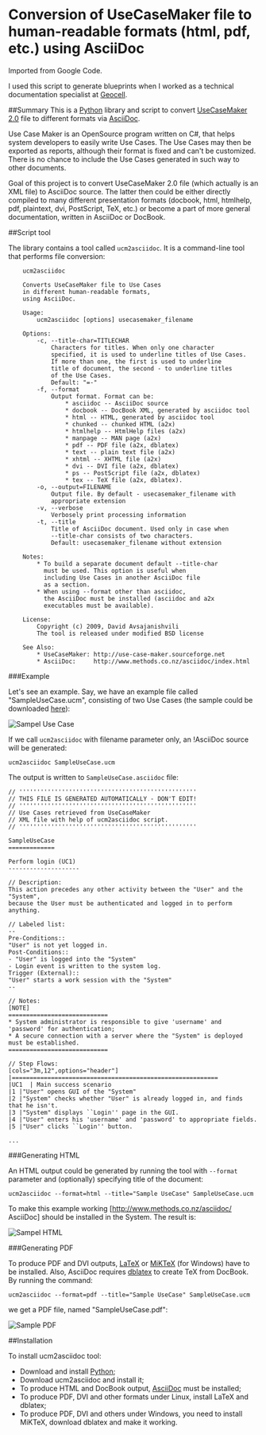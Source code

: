 # Conversion of UseCaseMaker file to human-readable formats (html, pdf, etc.) using AsciiDoc

Imported from Google Code.

I used this script to generate blueprints when I worked as a technical
documentation specialist at [Geocell](http://geocell.ge).

##Summary
This is a [Python](http://www.python.org) library and script to convert
[UseCaseMaker 2.0](http://use-case-maker.sourceforge.net/) file to different formats
via [AsciiDoc](http://asciidoc.org).

Use Case Maker is an OpenSource program written on C#, that helps
system developers to easily write Use Cases. The Use Cases may then
be exported as reports, although their format is fixed and can't be
customized. There is no chance to include the Use Cases generated
in such way to other documents.

Goal of this project is to convert UseCaseMaker 2.0 file (which actually
is an XML file) to AsciiDoc source. The latter then could be either
directly compiled to many different presentation formats (docbook,
html, htmlhelp, pdf, plaintext, dvi, PostScript, TeX, etc.) or become
a part of more general documentation, written in AsciiDoc or DocBook.

##Script tool

The library contains a tool called `ucm2asciidoc`. It is a command-line
tool that performs file conversion:

```
    ucm2asciidoc 

    Converts UseCaseMaker file to Use Cases
    in different human-readable formats,
    using AsciiDoc.

    Usage:
        ucm2asciidoc [options] usecasemaker_filename
        
    Options:
        -c, --title-char=TITLECHAR
            Characters for titles. When only one character
            specified, it is used to underline titles of Use Cases.
            If more than one, the first is used to underline
            title of document, the second - to underline titles
            of the Use Cases.
            Default: "=-"
        -f, --format
            Output format. Format can be:
                * asciidoc -- AsciiDoc source
                * docbook -- DocBook XML, generated by asciidoc tool
                * html -- HTML, generated by asciidoc tool
                * chunked -- chunked HTML (a2x)
                * htmlhelp -- HtmlHelp files (a2x)
                * manpage -- MAN page (a2x)
                * pdf -- PDF file (a2x, dblatex)
                * text -- plain text file (a2x)
                * xhtml -- XHTML file (a2x)
                * dvi -- DVI file (a2x, dblatex)
                * ps -- PostScript file (a2x, dblatex)
                * tex -- TeX file (a2x, dblatex).
        -o, --output=FILENAME
            Output file. By default - usecasemaker_filename with
            appropriate extension
        -v, --verbose
            Verbosely print processing information
        -t, --title
            Title of AsciiDoc document. Used only in case when
            --title-char consists of two characters.
            Default: usecasemaker_filename without extension
            
    Notes:
        * To build a separate document default --title-char
          must be used. This option is useful when
          including Use Cases in another AsciiDoc file
          as a section.
        * When using --format other than asciidoc,
          the AsciiDoc must be installed (asciidoc and a2x
          executables must be available).

    License:
        Copyright (c) 2009, David Avsajanishvili
        The tool is released under modified BSD license

    See Also:
        * UseCaseMaker: http://use-case-maker.sourceforge.net
        * AsciiDoc:     http://www.methods.co.nz/asciidoc/index.html

```





###Example

Let's see an example. Say, we have an example file called
"SampleUseCase.ucm", consisting
of two Use Cases (the sample could be downloaded
[here](https://github.com/avsd/ucm2asciidoc/blob/master/samples/SampleUseCase.ucm)):

![Sampel Use Case](https://github.com/avsd/ucm2asciidoc/blob/master/samples/SampleUseCase3.png)

If we call `ucm2asciidoc` with filename parameter only,
an !AsciiDoc source will be generated:


    ucm2asciidoc SampleUseCase.ucm


The output is written to `SampleUseCase.asciidoc` file:

```
// ''''''''''''''''''''''''''''''''''''''''''''''''''
// THIS FILE IS GENERATED AUTOMATICALLY - DON'T EDIT!
// ''''''''''''''''''''''''''''''''''''''''''''''''''
// Use Cases retrieved from UseCaseMaker
// XML file with help of ucm2asciidoc script.
// ''''''''''''''''''''''''''''''''''''''''''''''''''

SampleUseCase
=============

Perform login (UC1) 
--------------------

// Description:
This action precedes any other activity between the "User" and the "System",
because the User must be authenticated and logged in to perform anything.

// Labeled list:
--
Pre-Conditions:: 
"User" is not yet logged in.
Post-Conditions:: 
- "User" is logged into the "System"
- Login event is written to the system log.
Trigger (External):: 
"User" starts a work session with the "System"
--

// Notes:
[NOTE]
============================
* System administrator is responsible to give 'username' and 'password' for authentication;
* A secure connection with a server where the "System" is deployed must be established.
============================

// Step Flows:
[cols="3m,12",options="header"]
|==========================================================
|UC1  | Main success scenario
|1 |"User" opens GUI of the "System"
|2 |"System" checks whether "User" is already logged in, and finds that he isn't.
|3 |"System" displays ``Login'' page in the GUI.
|4 |"User" enters his 'username' and 'password' to appropriate fields.
|5 |"User" clicks ``Login'' button.

...
```


###Generating HTML

An HTML output could be generated by running the tool with
`--format` parameter and (optionally) specifying title of the
document:


    ucm2asciidoc --format=html --title="Sample UseCase" SampleUseCase.ucm


To make this example working [http://www.methods.co.nz/asciidoc/ AsciiDoc]
should be installed in the System. The result is:

![Sampel HTML](https://github.com/avsd/ucm2asciidoc/blob/master/samples/SampleUseCase5-html.png)


###Generating PDF

To produce PDF and DVI outputs, [LaTeX](http://www.latex-project.org/) or 
[MiKTeX](http://miktex.org/) (for Windows) have to
be installed. Also, AsciiDoc requires [dblatex](http://dblatex.sourceforge.net/)
to create TeX from DocBook. By running the command:


    ucm2asciidoc --format=pdf --title="Sample UseCase" SampleUseCase.ucm


we get a PDF file, named "SampleUseCase.pdf":

![Sample PDF](https://github.com/avsd/ucm2asciidoc/blob/master/samples/SampleUseCase5-pdf.png)

##Installation

To install ucm2asciidoc tool:

 * Download and install [Python](http://www.python.org/download/);
 * Download ucm2asciidoc and install it;
 * To produce HTML and DocBook output, [AsciiDoc](http://asciidoc.org) must be installed;
 * To produce PDF, DVI and other formats under Linux, install LaTeX and dblatex;
 * To produce PDF, DVI and others under Windows, you need to install MiKTeX, download dblatex and make it working.
